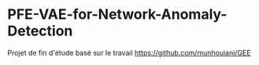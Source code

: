 # PFE-VAE-for-Network-Anomaly-Detection

Projet de fin d'étude basé sur le travail https://github.com/munhouiani/GEE
